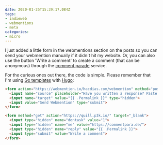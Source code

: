 ```yaml
---
date: 2020-01-25T15:39:17.084Z
tags:
- indieweb
- webmentions
- meta
categories:
- micro
---
```


I just added a little form in the webmentions section on the posts so you can send your webmention manually if it didn't hit my website. Or, you can also use the button 'Write a comment' to create a comment (that can be anonymous) through the [comment parade](https://commentpara.de/) service.

For the curious ones out there, the code is simple. Please remember that I'm using [Go templates](https://golang.org/pkg/text/template/) with [Hugo](https://gohugo.io/):

```html
<form action="https://webmention.io/hacdias.com/webmention" method="post">
  <input name="source" placeholder="Have you written a response? Paste its URL here!" type="url" required>
  <input name="target" value="{{ .Permalink }}" type="hidden">
  <input value="Send Webmention" type="submit">
</form>

<form method="get" action="https://quill.p3k.io/" target="_blank">
  <input type="hidden" name="dontask" value="1">
  <input type="hidden" name="me" value="https://commentpara.de/">
  <input type="hidden" name="reply" value="{{ .Permalink }}">
  <input type="submit" value="Write a comment">
</form>
```
